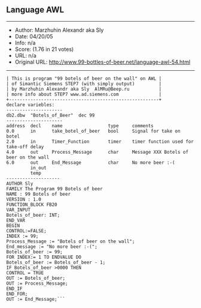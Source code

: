 
## Language AWL ##
---
- Author: Marzhuhin Alexandr aka Sly
- Date: 04/20/05
- Info: n/a
- Score:  (1.76 in 21 votes)
- URL: n/a
- Original URL: http://www.99-bottles-of-beer.net/language-awl-54.html
---

```+--------------------------------------------------------+
| This is program "99 botels of beer on the wall" on AWL |
| of Simantic Siemens STEP7 (with simply output)         |
| by Marzhuhin Alexandr aka Sly  AlMRu@Beep.ru           |
| more info about STEP7 www.ad.siemens.com               |
+--------------------------------------------------------+
declare variebles:
---------------------
db2.dbw  "Botels_of_Beer"  dec 99
---------------------
address  decl    name                 type     comments 
0.0      in      take_botel_of_beer   bool     Signal for take on botel
2.0      in      Timer_Function       timer    timer function used for take-off delay 
4.0      out     Process_Message      char     Message XXX Botels of beer on the wall
6.0      out     End_Message          char     No more beer :-(  
         in_out
         temp
--------------------
AUTHOR Sly
FAMILY The Program 99 Botels of beer
NAME : 99 Botels of beer
VERSION : 1.0
FUNCTION_BLOCK FB20
VAR_INPUT
Botels_of_beer: INT; 
END_VAR
BEGIN
CONTROL:=FALSE;
INDEX := 99;
Process_Message := "Botels of beer on the wall";
End_message := "No more beer :-(";
Botels_of_beer := 99;
FOR INDEX:= 1 TO ENDVALUE DO
Botels_of_beer := Botels_of_beer - 1;
IF Botels_of_beer >0000 THEN
CONTROL = TRUE
OUT := Botels_of_beer;
OUT := Process_Message;
END_IF
END_FOR;
OUT := End_Message;```